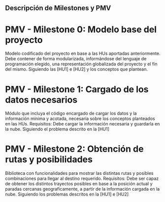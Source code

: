## Descripción de Milestones y PMV

# PMV - Milestone 0: Modelo base del proyecto
Modelo codificado del proyecto en base a las HUs aportadas anteriormente.
Debe contener de forma modularizada, informándose del lenguaje de programación elegido, una representación globalizada del proyecto y el fín del mismo.
Siguiendo las [HU1] e [HU2] y los conceptos que plantean.

# PMV - Milestone 1: Cargado de los datos necesarios
Módulo que incluya el código encargado de cargar los datos y la información mínima y acotada, necesaria sobre los conceptos planteados en las HUs.
Requisitos: Debe cargar la información necesaria y guardarla en la nube.
Siguiendo el problema descrito en la [HU1]

# PMV - Milestone 2: Obtención de rutas y posibilidades
Biblioteca con funcionalidades para mostrar las distintas rutas y posibles combinaciones para llegar al destino requerido.
Requisitos: Debe ser capaz de obtener los distintos trayectos posibles en base a la posición actual y paradas cercanas geograficamente, a partir de la información cargada en la nube.
Siguiendo los problemas descritos en la [HU1] e [HU2]

